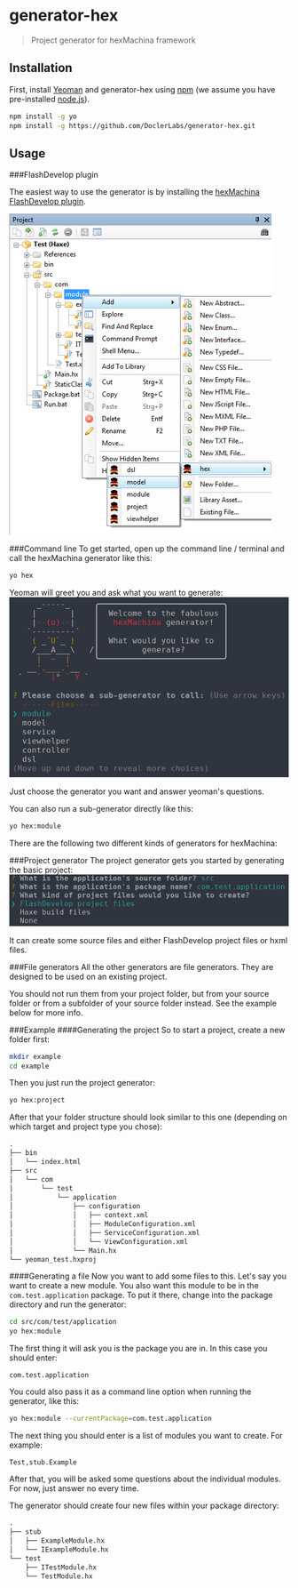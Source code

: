 # generator-hex
> Project generator for hexMachina framework

## Installation

First, install [Yeoman](http://yeoman.io) and generator-hex using [npm](https://www.npmjs.com/)
(we assume you have pre-installed [node.js](https://nodejs.org/)).

```bash
npm install -g yo
npm install -g https://github.com/DoclerLabs/generator-hex.git
```

## Usage

###FlashDevelop plugin

The easiest way to use the generator is by installing the
[hexMachina FlashDevelop plugin](https://github.com/DoclerLabs/hexDevelop).

![Menu](doc/flashdevelop_yo.png "FlashDevelop / HaxeDevelop")

###Command line
To get started,
open up the command line / terminal and call the hexMachina generator like this:

```bash
yo hex
```
Yeoman will greet you and ask what you want to generate:
![generator-hex](doc/yo_hex.png "yo hex")

Just choose the generator you want and answer yeoman's questions.

You can also run a sub-generator directly like this:
```bash
yo hex:module
```
There are the following two different kinds of generators for hexMachina:

###Project generator
The project generator gets you started by generating the basic project:
![Project generator](doc/yo_hex_project.png "Project generator")

It can create some source files and either FlashDevelop project files or hxml files.

###File generators
All the other generators are file generators.
They are designed to be used on an existing project.

You should not run them from your project folder,
but from your source folder or from a subfolder of your source folder instead.
See the example below for more info.

###Example
####Generating the project
So to start a project, create a new folder first:
```bash
mkdir example
cd example
```
Then you just run the project generator:
```bash
yo hex:project
```
After that your folder structure should look similar to this one
(depending on which target and project type you chose):
```
.
├── bin
│   └── index.html
├── src
│   └── com
│       └── test
│           └── application
│               ├── configuration
│               │   ├── context.xml
│               │   ├── ModuleConfiguration.xml
│               │   ├── ServiceConfiguration.xml
│               │   └── ViewConfiguration.xml
│               └── Main.hx
└── yeoman_test.hxproj
```

####Generating a file
Now you want to add some files to this. Let's say you want to create a new module.
You also want this module to be in the `com.test.application` package.
To put it there, change into the package directory and run the generator:
```bash
cd src/com/test/application
yo hex:module
```
The first thing it will ask you is the package you are in. In this case you should enter:
```
com.test.application
```
You could also pass it as a command line option when running the generator, like this:
```bash
yo hex:module --currentPackage=com.test.application
```
The next thing you should enter is a list of modules you want to create.
For example:
```
Test,stub.Example
```
After that, you will be asked some questions about the individual modules.
For now, just answer no every time.

The generator should create four new files within your package directory:
```
.
├── stub
│   ├── ExampleModule.hx
│   └── IExampleModule.hx
└── test
    ├── ITestModule.hx
    └── TestModule.hx
```
